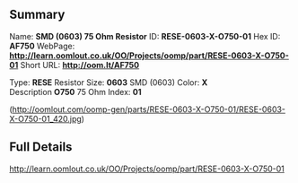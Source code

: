 

 ## Summary
Name: __SMD (0603) 75 Ohm Resistor__
ID: __RESE-0603-X-O750-01__
Hex ID: __AF750__
WebPage: __http://learn.oomlout.co.uk/OO/Projects/oomp/part/RESE-0603-X-O750-01__
Short URL: __http://oom.lt/AF750__

Type: __RESE__ Resistor 
Size: __0603__ SMD (0603) 
Color: __X__  
Description __O750__ 75 Ohm 
Index: __01__


(http://oomlout.com/oomp-gen/parts/RESE-0603-X-O750-01/RESE-0603-X-O750-01_420.jpg)


 ## Full Details
 http://learn.oomlout.co.uk/OO/Projects/oomp/part/RESE-0603-X-O750-01














